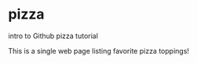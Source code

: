 # pizza
intro to Github pizza tutorial

This is a single web page listing favorite pizza toppings! 
